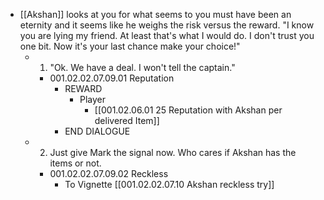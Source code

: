 - [[Akshan]] looks at you for what seems to you must have been an eternity and it seems like he weighs the risk versus the reward. "I know you are lying my friend. At least that's what I would do. I don't trust you one bit. Now it's your last chance make your choice!"
	- 1. "Ok. We have a deal. I won't tell the captain."
		- 001.02.02.07.09.01 Reputation
			- REWARD
				- Player
					- [[001.02.06.01 25 Reputation with Akshan per delivered Item]]
			- END DIALOGUE
	- 2. Just give Mark the signal now. Who cares if Akshan has the items or not.
		- 001.02.02.07.09.02 Reckless
			- To Vignette [[001.02.02.07.10 Akshan reckless try]]